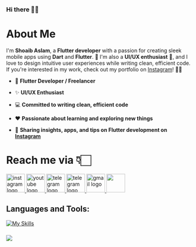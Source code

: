 ### Hi there 👋🏻

# About Me

I'm **Shoaib Aslam**, a **Flutter developer** with a passion for creating sleek mobile apps using **Dart** and **Flutter**. 🚀 I'm also a **UI/UX enthusiast** 🎨, and I love to design intuitive user experiences while writing clean, efficient code. If you're interested in my work, check out my portfolio on [Instagram](https://www.instagram.com/shoaib.graphix/)! 📱👀

- 📱 **Flutter Developer / Freelancer**
  
- ✨ **UI/UX Enthusiast**
  
- 💻 **Committed to writing clean, efficient code**

- ❤️ **Passionate about learning and exploring new things**
  
- 📸 **Sharing insights, apps, and tips on Flutter development on [Instagram](https://www.instagram.com/shoaib.graphix/)**


###

# Reach me via 👇🏻


  <a href="https://instagram.com/shoaib.graphix/" target="_blank">
    <img src="https://github.com/user-attachments/assets/3e1066a5-35cc-4ce4-9035-6fc457c7e4c9"  height="50" alt="instagram logo"  />
  </a>
  <a href="https://www.youtube.com/c/http://www.youtube.com/@shoaib.graphix7962/" target="_blank">
    <img src="https://github.com/user-attachments/assets/191ecd5f-d6c5-4348-ab46-23f9ccd41fb8" height="50" alt="youtube logo"  />
  </a>
  <a href="https://www.linkedin.com/in/shoaib-aslam32922/" target="_blank">
    <img src="https://github.com/user-attachments/assets/6708f656-58c5-4305-bce9-62663961137a" height="50" alt="telegram logo"  />
  </a>
  <a href="https://tlgrm.in/shoaibaslam" target="_blank">
    <img src="https://github.com/user-attachments/assets/e9b394e0-79b0-475f-baf0-15e6b92864bb" height="50" alt="telegram logo"  />
  </a>
  <a href="https://aslamshoaib197@gmail.com" target="_blank">
    <img src="https://github.com/user-attachments/assets/84b6b4d7-2838-4672-80d4-0b0cc56e5445" height="50" alt="gmail logo"  />
  </a>

  <a href="https://zaap.bio/CodeWithFl" target="_blank" rel="noreferrer">
  <img src="https://s3-eu-west-1.amazonaws.com/tpd/logos/60e537346fa87d00016b77cc/0x0.png" width="50" />
  </a>

  

## Languages and Tools:


[![My Skills](https://skillicons.dev/icons?i=flutter,dart,firebase,github,figma,&perline=5)](https://skillicons.dev)
  
###
  <a href="https://www.buymeacoffee.com/shoaibaslam"><img src="https://img.buymeacoffee.com/button-api/?text=Buy me a coffee&emoji=☕&slug=shoaibaslam&button_colour=000000&font_colour=ffffff&font_family=Cookie&outline_colour=ffffff&coffee_colour=FFDD00" /></a>





 






  
 
